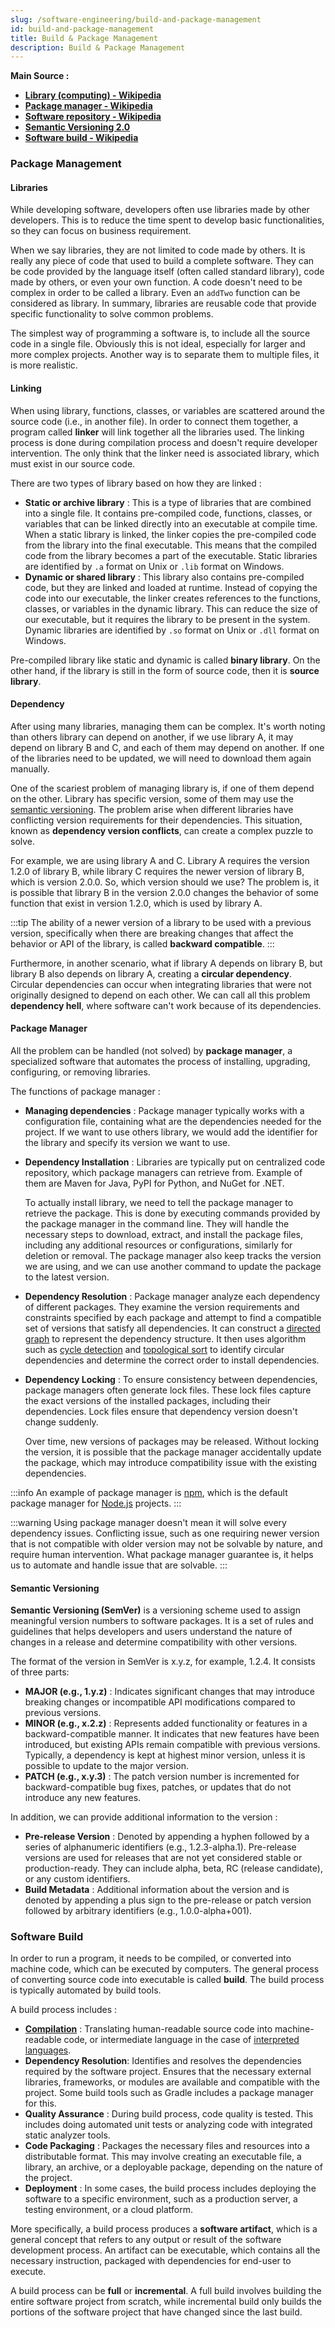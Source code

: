 ```yaml
---
slug: /software-engineering/build-and-package-management
id: build-and-package-management
title: Build & Package Management
description: Build & Package Management
---
```


**Main Source :**

- **[Library (computing) - Wikipedia](<https://en.wikipedia.org/wiki/Library_(computing)>)**
- **[Package manager - Wikipedia](https://en.wikipedia.org/wiki/Package_manager)**
- **[Software repository - Wikipedia](https://en.wikipedia.org/wiki/Software_repository)**
- **[Semantic Versioning 2.0](https://semver.org/)**
- **[Software build - Wikipedia](https://en.wikipedia.org/wiki/Software_build)**

### Package Management

#### Libraries

While developing software, developers often use libraries made by other developers. This is to reduce the time spent to develop basic functionalities, so they can focus on business requirement.

When we say libraries, they are not limited to code made by others. It is really any piece of code that used to build a complete software. They can be code provided by the language itself (often called standard library), code made by others, or even your own function. A code doesn't need to be complex in order to be called a library. Even an `addTwo` function can be considered as library. In summary, libraries are reusable code that provide specific functionality to solve common problems.

The simplest way of programming a software is, to include all the source code in a single file. Obviously this is not ideal, especially for larger and more complex projects. Another way is to separate them to multiple files, it is more realistic.

#### Linking

When using library, functions, classes, or variables are scattered around the source code (i.e., in another file). In order to connect them together, a program called **linker** will link together all the libraries used. The linking process is done during compilation process and doesn't require developer intervention. The only think that the linker need is associated library, which must exist in our source code.

There are two types of library based on how they are linked :

- **Static or archive library** : This is a type of libraries that are combined into a single file. It contains pre-compiled code, functions, classes, or variables that can be linked directly into an executable at compile time. When a static library is linked, the linker copies the pre-compiled code from the library into the final executable. This means that the compiled code from the library becomes a part of the executable. Static libraries are identified by `.a` format on Unix or `.lib` format on Windows.
- **Dynamic or shared library** : This library also contains pre-compiled code, but they are linked and loaded at runtime. Instead of copying the code into our executable, the linker creates references to the functions, classes, or variables in the dynamic library. This can reduce the size of our executable, but it requires the library to be present in the system. Dynamic libraries are identified by `.so` format on Unix or `.dll` format on Windows.

Pre-compiled library like static and dynamic is called **binary library**. On the other hand, if the library is still in the form of source code, then it is **source library**.

#### Dependency

After using many libraries, managing them can be complex. It's worth noting than others library can depend on another, if we use library A, it may depend on library B and C, and each of them may depend on another. If one of the libraries need to be updated, we will need to download them again manually.

One of the scariest problem of managing library is, if one of them depend on the other. Library has specific version, some of them may use the [semantic versioning](#semantic-versioning). The problem arise when different libraries have conflicting version requirements for their dependencies. This situation, known as **dependency version conflicts**, can create a complex puzzle to solve.

For example, we are using library A and C. Library A requires the version 1.2.0 of library B, while library C requires the newer version of library B, which is version 2.0.0. So, which version should we use? The problem is, it is possible that library B in the version 2.0.0 changes the behavior of some function that exist in version 1.2.0, which is used by library A.

:::tip
The ability of a newer version of a library to be used with a previous version, specifically when there are breaking changes that affect the behavior or API of the library, is called **backward compatible**.
:::

Furthermore, in another scenario, what if library A depends on library B, but library B also depends on library A, creating a **circular dependency**. Circular dependencies can occur when integrating libraries that were not originally designed to depend on each other. We can call all this problem **dependency hell**, where software can't work because of its dependencies.

#### Package Manager

All the problem can be handled (not solved) by **package manager**, a specialized software that automates the process of installing, upgrading, configuring, or removing libraries.

The functions of package manager :

- **Managing dependencies** : Package manager typically works with a configuration file, containing what are the dependencies needed for the project. If we want to use others library, we would add the identifier for the library and specify its version we want to use.
- **Dependency Installation** : Libraries are typically put on centralized code repository, which package managers can retrieve from. Example of them are Maven for Java, PyPI for Python, and NuGet for .NET.

  To actually install library, we need to tell the package manager to retrieve the package. This is done by executing commands provided by the package manager in the command line. They will handle the necessary steps to download, extract, and install the package files, including any additional resources or configurations, similarly for deletion or removal. The package manager also keep tracks the version we are using, and we can use another command to update the package to the latest version.

- **Dependency Resolution** : Package manager analyze each dependency of different packages. They examine the version requirements and constraints specified by each package and attempt to find a compatible set of versions that satisfy all dependencies. It can construct a [directed graph](/data-structures-and-algorithms/graph) to represent the dependency structure. It then uses algorithm such as [cycle detection](/data-structures-and-algorithms/cycle-detection) and [topological sort](/data-structures-and-algorithms/topological-sort) to identify circular dependencies and determine the correct order to install dependencies.
- **Dependency Locking** : To ensure consistency between dependencies, package managers often generate lock files. These lock files capture the exact versions of the installed packages, including their dependencies. Lock files ensure that dependency version doesn't change suddenly.

  Over time, new versions of packages may be released. Without locking the version, it is possible that the package manager accidentally update the package, which may introduce compatibility issue with the existing dependencies.

:::info
An example of package manager is [npm](/frontend-web-development/npm), which is the default package manager for [Node.js](/frontend-web-development/node-js) projects.
:::

:::warning
Using package manager doesn't mean it will solve every dependency issues. Conflicting issue, such as one requiring newer version that is not compatible with older version may not be solvable by nature, and require human intervention. What package manager guarantee is, it helps us to automate and handle issue that are solvable.
:::

#### Semantic Versioning

**Semantic Versioning (SemVer)** is a versioning scheme used to assign meaningful version numbers to software packages. It is a set of rules and guidelines that helps developers and users understand the nature of changes in a release and determine compatibility with other versions.

The format of the version in SemVer is x.y.z, for example, 1.2.4. It consists of three parts:

- **MAJOR (e.g., 1.y.z)** : Indicates significant changes that may introduce breaking changes or incompatible API modifications compared to previous versions.
- **MINOR (e.g., x.2.z)** : Represents added functionality or features in a backward-compatible manner. It indicates that new features have been introduced, but existing APIs remain compatible with previous versions. Typically, a dependency is kept at highest minor version, unless it is possible to update to the major version.
- **PATCH (e.g., x.y.3)** : The patch version number is incremented for backward-compatible bug fixes, patches, or updates that do not introduce any new features.

In addition, we can provide additional information to the version :

- **Pre-release Version** : Denoted by appending a hyphen followed by a series of alphanumeric identifiers (e.g., 1.2.3-alpha.1). Pre-release versions are used for releases that are not yet considered stable or production-ready. They can include alpha, beta, RC (release candidate), or any custom identifiers.
- **Build Metadata** : Additional information about the version and is denoted by appending a plus sign to the pre-release or patch version followed by arbitrary identifiers (e.g., 1.0.0-alpha+001).

### Software Build

In order to run a program, it needs to be compiled, or converted into machine code, which can be executed by computers. The general process of converting source code into executable is called **build**. The build process is typically automated by build tools.

A build process includes :

- **[Compilation](/compilers#compiler-toolchain)** : Translating human-readable source code into machine-readable code, or intermediate language in the case of [interpreted languages](/computer-and-programming-fundamentals/interpreter).
- **Dependency Resolution**: Identifies and resolves the dependencies required by the software project. Ensures that the necessary external libraries, frameworks, or modules are available and compatible with the project. Some build tools such as Gradle includes a package manager for this.
- **Quality Assurance** : During build process, code quality is tested. This includes doing automated unit tests or analyzing code with integrated static analyzer tools.
- **Code Packaging** : Packages the necessary files and resources into a distributable format. This may involve creating an executable file, a library, an archive, or a deployable package, depending on the nature of the project.
- **Deployment** : In some cases, the build process includes deploying the software to a specific environment, such as a production server, a testing environment, or a cloud platform.

More specifically, a build process produces a **software artifact**, which is a general concept that refers to any output or result of the software development process. An artifact can be executable, which contains all the necessary instruction, packaged with dependencies for end-user to execute.

A build process can be **full** or **incremental**. A full build involves building the entire software project from scratch, while incremental build only builds the portions of the software project that have changed since the last build.
